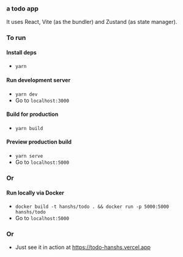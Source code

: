 ### a todo app

It uses React, Vite (as the bundler) and Zustand (as state manager).

### To run

#### Install deps

- `yarn`

#### Run development server

- `yarn dev`
- Go to `localhost:3000`

#### Build for production

- `yarn build`

#### Preview production build

- `yarn serve`
- Go to `localhost:5000`

### Or

#### Run locally via Docker

- `docker build -t hanshs/todo . && docker run -p 5000:5000 hanshs/todo`
- Go to `localhost:5000`

### Or

- Just see it in action at https://todo-hanshs.vercel.app

